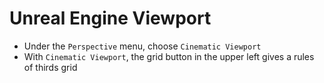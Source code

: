 # Unreal Engine Viewport

- Under the `Perspective` menu, choose `Cinematic Viewport`
- With `Cinematic Viewport`, the grid button in the upper left gives a rules of thirds grid
